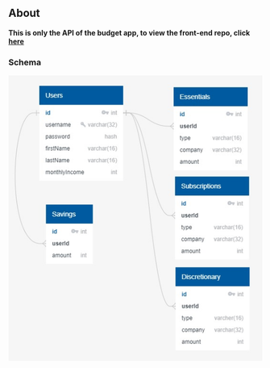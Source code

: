 ## About
__This is only the API of the budget app, to view the front-end repo, click [here](https://github.com/j-grooms/budget-app-frontend)__

### Schema
<!-- ![Schema](https://github.com/j-grooms/budget-app-backend/blob/master/design/budget-app-db.jpg) -->
![Schema](./design/budget-app-db.jpg)
